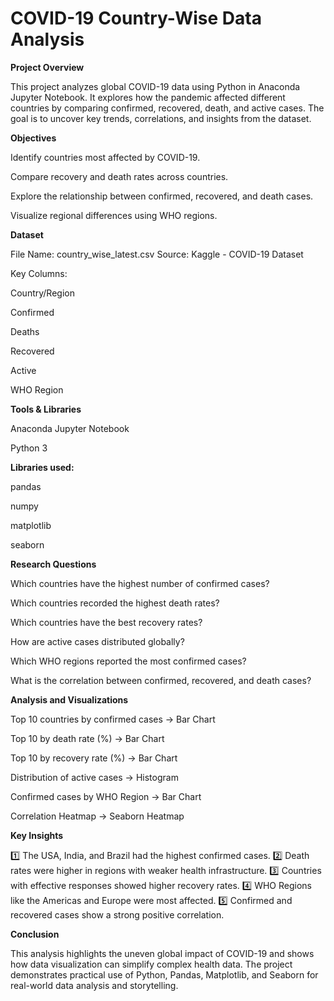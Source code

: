 # COVID-19 Country-Wise Data Analysis
**Project Overview**

This project analyzes global COVID-19 data using Python in Anaconda Jupyter Notebook.
It explores how the pandemic affected different countries by comparing confirmed, recovered, death, and active cases.
The goal is to uncover key trends, correlations, and insights from the dataset.

**Objectives**

Identify countries most affected by COVID-19.

Compare recovery and death rates across countries.

Explore the relationship between confirmed, recovered, and death cases.

Visualize regional differences using WHO regions.

**Dataset**

File Name: country_wise_latest.csv
Source: Kaggle - COVID-19 Dataset

Key Columns:

Country/Region

Confirmed

Deaths

Recovered

Active

WHO Region

**Tools & Libraries**

Anaconda Jupyter Notebook

Python 3

**Libraries used:**

pandas

numpy

matplotlib

seaborn

**Research Questions**

Which countries have the highest number of confirmed cases?

Which countries recorded the highest death rates?

Which countries have the best recovery rates?

How are active cases distributed globally?

Which WHO regions reported the most confirmed cases?

What is the correlation between confirmed, recovered, and death cases?

**Analysis and Visualizations**

Top 10 countries by confirmed cases → Bar Chart

Top 10 by death rate (%) → Bar Chart

Top 10 by recovery rate (%) → Bar Chart

Distribution of active cases → Histogram

Confirmed cases by WHO Region → Bar Chart

Correlation Heatmap → Seaborn Heatmap

**Key Insights**

1️⃣ The USA, India, and Brazil had the highest confirmed cases.
2️⃣ Death rates were higher in regions with weaker health infrastructure.
3️⃣ Countries with effective responses showed higher recovery rates.
4️⃣ WHO Regions like the Americas and Europe were most affected.
5️⃣ Confirmed and recovered cases show a strong positive correlation.

**Conclusion**

This analysis highlights the uneven global impact of COVID-19 and shows how data visualization can simplify complex health data.
The project demonstrates practical use of Python, Pandas, Matplotlib, and Seaborn for real-world data analysis and storytelling.

